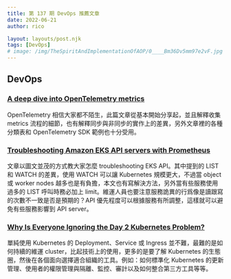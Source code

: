 ```yaml
---
title: 第 137 期 DevOps 推薦文章
date: 2022-06-21
author: rico

layout: layouts/post.njk
tags: [DevOps]
# image: /img/TheSpiritAndImplementationOfAOP/0____Bm36Dv5mm97e2vF.jpg
---
```


## DevOps

<!-- summary -->
### [A deep dive into OpenTelemetry metrics](https://www.cncf.io/blog/2022/06/08/a-deep-dive-into-opentelemetry-metrics/)

OpenTelemetry 相信大家都不陌生，此篇文章從基本開始分享起，並且解釋收集 metrics 流程的細節，也有解釋同步與非同步的實作上的差異，另外文章裡的各種分類表和 OpenTelemetry SDK 範例也十分受用。<!-- summary -->

### [Troubleshooting Amazon EKS API servers with Prometheus](https://aws.amazon.com/blogs/containers/troubleshooting-amazon-eks-api-servers-with-prometheus/)

文章以圖文並茂的方式教大家怎麼 troubleshooting EKS API。其中提到的 LIST 和 WATCH 的差異，使用 WATCH 可以讓 Kubernetes 規模更大，不過當 object 或 worker nodes 越多也是有負擔，本文也有寫解決方法，另外當有些服務使用過多的 LIST 呼叫時務必加上 limit。維運人員也要注意服務詭異的行爲像是讀跟寫的次數不一致是否是預期的？API 優先程度可以根據服務有所調整，這樣就可以避免有些服務影響到 API server。

### [Why Is Everyone Ignoring the Day 2 Kubernetes Problem?](https://thenewstack.io/why-is-everyone-ignoring-the-day-2-kubernetes-problem/)

單純使用 Kubernetes 的 Deployment、Service 或 Ingress 並不難，最難的是如何持續的維運 cluster，比起技術上的使用，更多的是要了解 Kubernetes 的生態圈，然後在各個面向選擇適合組織的工具。例如：如何標準化 Kubernetes 的更新管理、使用者的權限管理與隔離、監控、審計以及如何整合第三方工具等等。